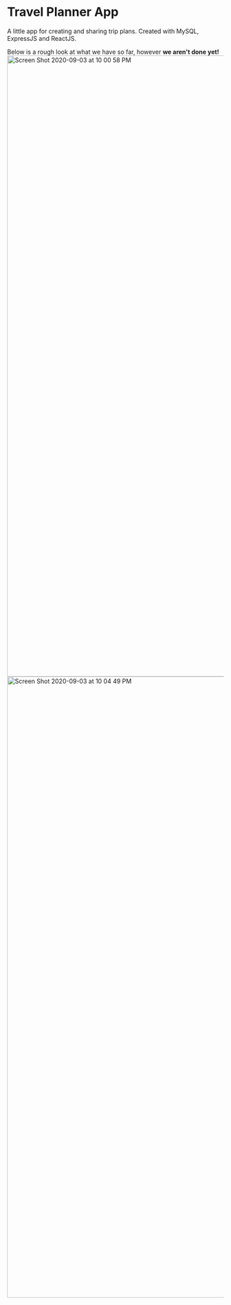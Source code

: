 # Travel Planner App
A little app for creating and sharing trip plans. Created with MySQL, ExpressJS and ReactJS.

Below is a rough look at what we have so far, however **we aren't done yet!**
<img width="1440" alt="Screen Shot 2020-09-03 at 10 00 58 PM" src="https://user-images.githubusercontent.com/46465568/92198268-26cd0500-ee31-11ea-896c-c34424fb01bb.png">
<img width="1440" alt="Screen Shot 2020-09-03 at 10 04 49 PM" src="https://user-images.githubusercontent.com/46465568/92198407-90e5aa00-ee31-11ea-9c36-4b3e7713b45c.png">




